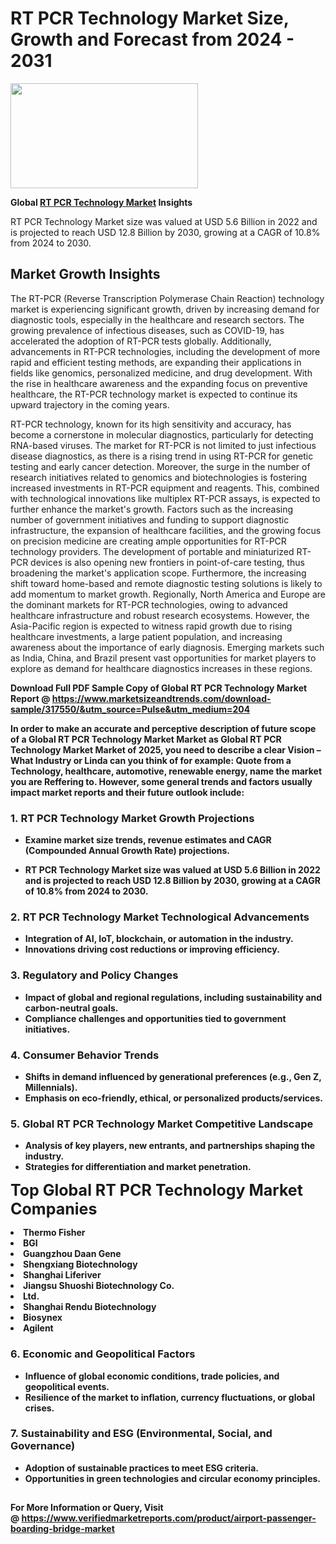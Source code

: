 <H1>RT PCR Technology Market Size, Growth and Forecast from 2024 - 2031</H1><img class="aligncenter size-medium wp-image-584254" src="https://thirdeyenews.in/wp-content/uploads/2024/09/Global-Market-Research-300x168.jpeg" alt="" width="300" height="168" /><p><strong>Global&nbsp;<a href="https://www.marketsizeandtrends.com/download-sample/317550/&amp;utm_source=Pulse&amp;utm_medium=204">RT PCR Technology Market</a> Insights</strong></p><p>RT PCR Technology Market size was valued at USD 5.6 Billion in 2022 and is projected to reach USD 12.8 Billion by 2030, growing at a CAGR of 10.8% from 2024 to 2030.</p><p><h2>Market Growth Insights</h2> <p>The RT-PCR (Reverse Transcription Polymerase Chain Reaction) technology market is experiencing significant growth, driven by increasing demand for diagnostic tools, especially in the healthcare and research sectors. The growing prevalence of infectious diseases, such as COVID-19, has accelerated the adoption of RT-PCR tests globally. Additionally, advancements in RT-PCR technologies, including the development of more rapid and efficient testing methods, are expanding their applications in fields like genomics, personalized medicine, and drug development. With the rise in healthcare awareness and the expanding focus on preventive healthcare, the RT-PCR technology market is expected to continue its upward trajectory in the coming years.</p> <p><strong></strong></p> <p>RT-PCR technology, known for its high sensitivity and accuracy, has become a cornerstone in molecular diagnostics, particularly for detecting RNA-based viruses. The market for RT-PCR is not limited to just infectious disease diagnostics, as there is a rising trend in using RT-PCR for genetic testing and early cancer detection. Moreover, the surge in the number of research initiatives related to genomics and biotechnologies is fostering increased investments in RT-PCR equipment and reagents. This, combined with technological innovations like multiplex RT-PCR assays, is expected to further enhance the market's growth. Factors such as the increasing number of government initiatives and funding to support diagnostic infrastructure, the expansion of healthcare facilities, and the growing focus on precision medicine are creating ample opportunities for RT-PCR technology providers. The development of portable and miniaturized RT-PCR devices is also opening new frontiers in point-of-care testing, thus broadening the market's application scope. Furthermore, the increasing shift toward home-based and remote diagnostic testing solutions is likely to add momentum to market growth. Regionally, North America and Europe are the dominant markets for RT-PCR technologies, owing to advanced healthcare infrastructure and robust research ecosystems. However, the Asia-Pacific region is expected to witness rapid growth due to rising healthcare investments, a large patient population, and increasing awareness about the importance of early diagnosis. Emerging markets such as India, China, and Brazil present vast opportunities for market players to explore as demand for healthcare diagnostics increases in these regions.</p> <p><strong></p><p><span class=""><strong>Download Full PDF Sample Copy of Global RT PCR Technology Market Report</strong> @ <a href="https://www.marketsizeandtrends.com/download-sample/317550/&amp;utm_source=Pulse&amp;utm_medium=204" target="_blank">https://www.marketsizeandtrends.com/download-sample/317550/&amp;utm_source=Pulse&amp;utm_medium=204</a></span></p><p>In order to make an accurate and perceptive description of future scope of a Global&nbsp;RT PCR Technology Market Market as Global&nbsp;RT PCR Technology Market Market of 2025, you need to describe a clear Vision &ndash; What Industry or Linda can you think of for example: Quote from a Technology, healthcare, automotive, renewable energy, name the market you are Reffering to. However, some general trends and factors usually impact market reports and their future outlook include:</p><h3>1.&nbsp;<strong>RT PCR Technology Market Growth Projections</strong></h3><ul><li>Examine market size trends, revenue estimates and CAGR (Compounded Annual Growth Rate) projections.</li><li><p>RT PCR Technology Market size was valued at USD 5.6 Billion in 2022 and is projected to reach USD 12.8 Billion by 2030, growing at a CAGR of 10.8% from 2024 to 2030.</p></li></ul><h3>2.&nbsp;<strong>RT PCR Technology Market Technological Advancements</strong></h3><ul><li>Integration of AI, IoT, blockchain, or automation in the industry.</li><li>Innovations driving cost reductions or improving efficiency.</li></ul><h3>3.&nbsp;<strong>Regulatory and Policy Changes</strong></h3><ul><li>Impact of global and regional regulations, including sustainability and carbon-neutral goals.</li><li>Compliance challenges and opportunities tied to government initiatives.</li></ul><h3>4.&nbsp;<strong>Consumer Behavior Trends</strong></h3><ul><li>Shifts in demand influenced by generational preferences (e.g., Gen Z, Millennials).</li><li>Emphasis on eco-friendly, ethical, or personalized products/services.</li></ul><h3>5.&nbsp;<strong>Global RT PCR Technology Market Competitive Landscape</strong></h3><ul><li>Analysis of key players, new entrants, and partnerships shaping the industry.</li><li>Strategies for differentiation and market penetration.</li></ul><p data-pm-slice="1 1 []"><span style="color: inherit; font-family: inherit; font-size: 25px;">Top Global RT PCR Technology Market Companies</span></p><div class="" data-test-id=""><p><li>Thermo Fisher</li><li> BGI</li><li> Guangzhou Daan Gene</li><li> Shengxiang Biotechnology</li><li> Shanghai Liferiver</li><li> Jiangsu Shuoshi Biotechnology Co.</li><li> Ltd.</li><li> Shanghai Rendu Biotechnology</li><li> Biosynex</li><li> Agilent</li></p></div><h3>6.&nbsp;<strong>Economic and Geopolitical Factors</strong></h3><ul><li>Influence of global economic conditions, trade policies, and geopolitical events.</li><li>Resilience of the market to inflation, currency fluctuations, or global crises.</li></ul><h3>7.&nbsp;<strong>Sustainability and ESG (Environmental, Social, and Governance)</strong></h3><ul><li>Adoption of sustainable practices to meet ESG criteria.</li><li>Opportunities in green technologies and circular economy principles.</li></ul><h2><strong style="font-size: 14px;">For More Information or Query, Visit @&nbsp;</strong><a style="background-color: #ffffff; font-size: 14px;" href="https://www.marketsizeandtrends.com/report/rt-pcr-technology-market/" target="_blank">https://www.verifiedmarketreports.com/product/airport-passenger-boarding-bridge-market</a></h2>
